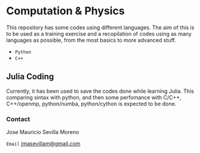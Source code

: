 Computation & Physics
============

This repository has some codes using different languages. The aim of this is to be used as a training exercise and a recopilation of codes using as many languages as possible, from the most basics to more advanced stuff.

  - `Python`
  - `C++`


## Julia Coding

Currently, it has been used to save the codes done while learning Julia. This comparing sintax with python, and then some perfomance with C/C++, C++/openmp, python/numba, python/cython is expected to be done.


### Contact

Jose Mauricio Sevilla Moreno

`Email` jmasevillam@gmail.com
